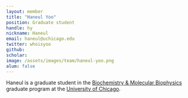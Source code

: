 ```yaml
---
layout: member
title: "Haneul Yoo"
position: Graduate student
handle: hy
nickname: Haneul
email: haneul@uchicago.edu
twitter: whoisyoo
github: 
scholar: 
image: /assets/images/team/haneul-yoo.png
alum: false
---
```

Haneul is a graduate student in the [Biochemistry & Molecular Biophysics][1] graduate program at the [University of Chicago][2].

[1]: http://bmb.uchospitals.edu/
[2]: http://www.uchicago.edu
